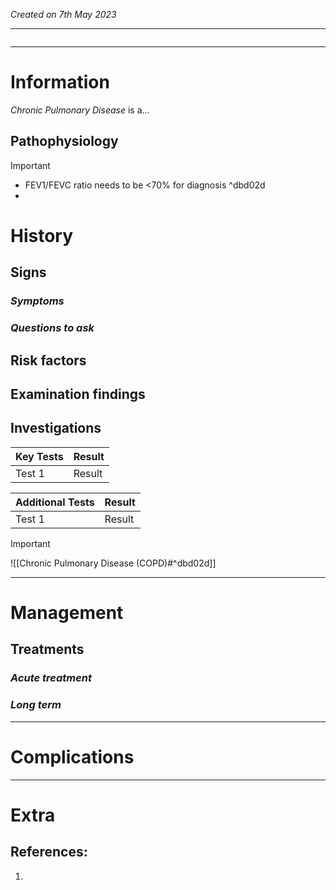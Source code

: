 *Created on 7th May 2023*

---
```toc
```
---

# Information
 
*Chronic Pulmonary Disease* is a...

## Pathophysiology

> [!Important]
- FEV1/FEVC ratio needs to be <70% for diagnosis ^dbd02d
- 

# History
## Signs
### *Symptoms*

### *Questions to ask*

## Risk factors 

## Examination findings

## Investigations
| Key Tests | Result |
| --------- | ------ |
| Test 1    | Result       |

| Additional Tests | Result |
| ---------------- | ------ |
| Test 1           | Result       |

>[!Important]
>![[Chronic Pulmonary Disease (COPD)#^dbd02d]]

---

# Management
## Treatments
### *Acute treatment*

### *Long term*

---

# Complications

---

# Extra
## References:
1. 
